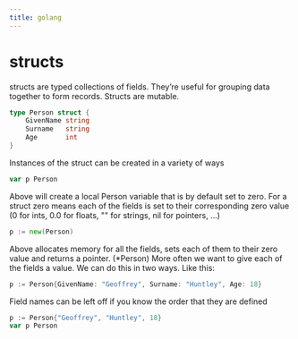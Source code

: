 ```yaml
---
title: golang
---
```


# structs

structs are typed collections of fields. They’re useful for grouping data together to form records. Structs are mutable.

```go
type Person struct {
	GivenName string
	Surname   string
	Age       int
}
```

Instances of the struct can be created in a variety of ways

```go
var p Person
```

Above will create a local Person variable that is by default set to zero. For a struct zero means each of the fields is set to their corresponding zero value (0 for ints, 0.0 for floats, "" for strings, nil for pointers, ...)

```go
p := new(Person)
```

Above allocates memory for all the fields, sets each of them to their zero value and returns a pointer. (*Person) More often we want to give each of the fields a value. We can do this in two ways. Like this:

```go
p := Person{GivenName: "Geoffrey", Surname: "Huntley", Age: 18}
```

Field names can be left off if you know the order that they are defined

```go
p := Person{"Geoffrey", "Huntley", 18}
var p Person
```
